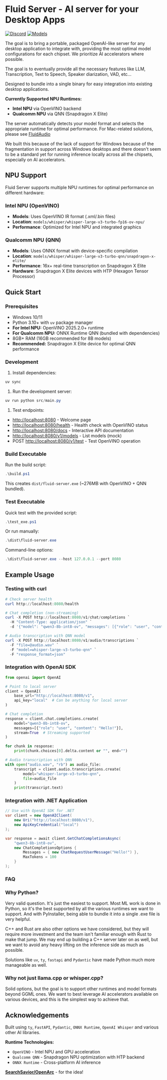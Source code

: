 # Fluid Server - AI server for your Desktop Apps

[![Discord](https://img.shields.io/badge/Discord-Join%20Chat-7289da.svg)](https://discord.gg/WNsvaCtmDe)
[![Models](https://img.shields.io/badge/%F0%9F%A4%97%20Hugging%20Face-Model-blue)](https://huggingface.co/collections/FluidInference)

The goal is to bring a portable, packaged OpenAI-like server for any desktop application to integrate with, providing the most optimal model configurations for each chipset. We prioritize AI accelerators where possible.

The goal is to eventually provide all the necessary features like LLM, Transcription, Text to Speech, Speaker diarization, VAD, etc...  

Designed to bundle into a single binary for easy integration into existing desktop applications.

**Currently Supported NPU Runtimes:**
- **Intel NPU** via OpenVINO backend
- **Qualcomm NPU** via QNN (Snapdragon X Elite)

The server automatically detects your model format and selects the appropriate runtime for optimal performance. For Mac-related solutions, please see [FluidAudio](https://github.com/FluidInference/FluidAudio)

We built this because of the lack of support for Windows because of the fragmentation in support across Windows desktops and there doesn't seem to be a standard yet for running inference locally across all the chipsets, especially on AI accelerators. 

## NPU Support

Fluid Server supports multiple NPU runtimes for optimal performance on different hardware:

### Intel NPU (OpenVINO)
- **Models**: Uses OpenVINO IR format (.xml/.bin files)
- **Location**: `models/whisper/whisper-large-v3-turbo-fp16-ov-npu/`
- **Performance**: Optimized for Intel NPU and integrated graphics

### Qualcomm NPU (QNN)
- **Models**: Uses ONNX format with device-specific compilation
- **Location**: `models/whisper/whisper-large-v3-turbo-qnn/snapdragon-x-elite/`
- **Performance**: 16x+ real-time transcription on Snapdragon X Elite
- **Hardware**: Snapdragon X Elite devices with HTP (Hexagon Tensor Processor)

## Quick Start

### Prerequisites

- Windows 10/11
- Python 3.10+ with `uv` package manager
- **For Intel NPU:** OpenVINO 2025.2.0+ runtime
- **For Qualcomm NPU:** ONNX Runtime QNN (bundled with dependencies)
- 8GB+ RAM (16GB recommended for 8B models)
- **Recommended:** Snapdragon X Elite device for optimal QNN performance

### Development

1. Install dependencies:

```powershell
uv sync
```

1. Run the development server:

```powershell
uv run python src/main.py
```

1. Test endpoints:

- <http://localhost:8080> - Welcome page
- <http://localhost:8080/health> - Health check with OpenVINO status
- <http://localhost:8080/docs> - Interactive API documentation
- <http://localhost:8080/v1/models> - List models (mock)
- POST <http://localhost:8080/v1/test> - Test OpenVINO operation

### Build Executable

Run the build script:

```powershell
.\build.ps1
```

This creates `dist/fluid-server.exe` (~276MB with OpenVINO + QNN bundled).

### Test Executable

Quick test with the provided script:

```powershell
.\test_exe.ps1
```

Or run manually:

```powershell
.\dist\fluid-server.exe
```

Command-line options:

```powershell
.\dist\fluid-server.exe --host 127.0.0.1 --port 8080
```

## Example Usage

### Testing with curl

```powershell
# Check server health
curl http://localhost:8080/health

# Chat completion (non-streaming)
curl -X POST http://localhost:8080/v1/chat/completions `
  -H "Content-Type: application/json" `
  -d '{"model": "qwen3-8b-int8-ov", "messages": [{"role": "user", "content": "Hello!"}], "max_tokens": 100}'

# Audio transcription with QNN model
curl -X POST http://localhost:8080/v1/audio/transcriptions `
  -F "file=@audio.wav" `
  -F "model=whisper-large-v3-turbo-qnn" `
  -F "response_format=json"
```

### Integration with OpenAI SDK

```python
from openai import OpenAI

# Point to local server
client = OpenAI(
    base_url="http://localhost:8080/v1",
    api_key="local"  # Can be anything for local server
)

# Chat completion
response = client.chat.completions.create(
    model="qwen3-8b-int8-ov",
    messages=[{"role": "user", "content": "Hello!"}],
    stream=True  # Streaming supported
)

for chunk in response:
    print(chunk.choices[0].delta.content or "", end="")

# Audio transcription with QNN
with open("audio.wav", "rb") as audio_file:
    transcript = client.audio.transcriptions.create(
        model="whisper-large-v3-turbo-qnn",
        file=audio_file
    )
    print(transcript.text)
```

### Integration with .NET Application

```csharp
// Use with OpenAI SDK for .NET
var client = new OpenAIClient(
    new Uri("http://localhost:8080/v1"),
    new ApiKeyCredential("local")
);

var response = await client.GetChatCompletionsAsync(
    "qwen3-8b-int8-ov",
    new ChatCompletionsOptions {
        Messages = { new ChatRequestUserMessage("Hello!") },
        MaxTokens = 100
    }
);
```

### FAQ

### Why Python?

Very valid question. It's just the easiest to support. Most ML work is done in Python, so it's the best supported by all the various runtimes we want to support. And with PyInstaller, being able to bundle it into a single .exe file is very helpful.

C++ and Rust are also other options we have considered, but they will require more investment and the team isn't familiar enough with Rust to make that jump. We may end up building a C++ server later on as well, but we want to avoid any heavy lifting on the inference side as much as possible.

Solutions like `uv`, `ty`, `fastapi` and `Pydantic` have made Python much more manageable as well.

### Why not just llama.cpp or whisper.cpp?

Solid options, but the goal is to support other runtimes and model formats beyond GGML ones. We want to best leverage AI accelerators available on various devices, and this is the simplest way to achieve that.

## Acknowledgements

Built using `ty`, `FastAPI`, `Pydantic`, `ONNX Runtime`, `OpenAI Whisper` and various other AI libraries.

**Runtime Technologies:**
- `OpenVINO` - Intel NPU and GPU acceleration
- `Qualcomm QNN` - Snapdragon NPU optimization with HTP backend
- `ONNX Runtime` - Cross-platform AI inference

[**SearchSavior/OpenArc**](https://github.com/SearchSavior/OpenArc) - for the idea!
